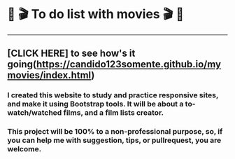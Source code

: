 # :movie_camera: :clapper: To do list with movies :clapper: :movie_camera: 
---
## [CLICK HERE] to see how's it going(https://candido123somente.github.io/mymovies/index.html)

### I created this website to study and practice responsive sites, and make it using Bootstrap tools. It will be about a to-watch/watched films, and a film lists creator. 
### This project will be 100% to a non-professional purpose, so, if you can help me with suggestion, tips, or pullrequest, you are welcome.
